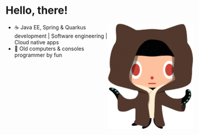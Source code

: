 # Hello, there! 

<img align='right' src="Jedi_git.png" width="230">
 
- ☕  Java EE, Spring & Quarkus development | Software engineering | Cloud native apps
- 💾  Old computers & consoles programmer by fun

